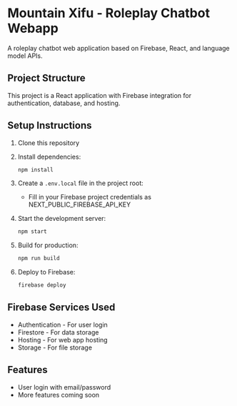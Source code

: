 # Mountain Xifu - Roleplay Chatbot Webapp

A roleplay chatbot web application based on Firebase, React, and language model APIs.

## Project Structure

This project is a React application with Firebase integration for authentication, database, and hosting.

## Setup Instructions

1. Clone this repository
2. Install dependencies:
   ```bash
   npm install
   ```
3. Create a `.env.local` file in the project root:
   - Fill in your Firebase project credentials as NEXT_PUBLIC_FIREBASE_API_KEY

4. Start the development server:
   ```bash
   npm start
   ```

5. Build for production:
   ```bash
   npm run build
   ```

6. Deploy to Firebase:
   ```bash
   firebase deploy
   ```

## Firebase Services Used
- Authentication - For user login
- Firestore - For data storage
- Hosting - For web app hosting
- Storage - For file storage

## Features
- User login with email/password
- More features coming soon